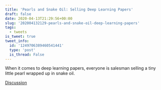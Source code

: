 ```yaml
---
title: 'Pearls and Snake Oil: Selling Deep Learning Papers'
draft: false
date: 2020-04-13T21:29:56+00:00
slug: '202004132129-pearls-and-snake-oil-deep-learning-papers'
tags:
  - tweets
is_tweet: true
tweet_info:
  id: '1249706389460541441'
  type: 'post'
  is_thread: False
---
```




When it comes to deep learning papers, everyone is salesman selling a tiny little pearl wrapped up in snake oil.

[Discussion](https://x.com/sytelus/status/1249706389460541441)
